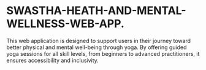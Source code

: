 # SWASTHA-HEATH-AND-MENTAL-WELLNESS-WEB-APP.
This web application is designed to support users in their journey toward better physical and mental well-being through yoga. By offering guided yoga sessions for all skill levels, from beginners to advanced practitioners, it ensures accessibility and inclusivity.
